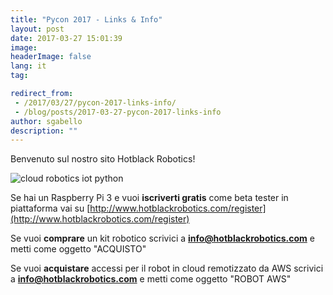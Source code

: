 ```yaml
---
title: "Pycon 2017 - Links & Info"
layout: post
date: 2017-03-27 15:01:39
image:
headerImage: false
lang: it
tag:

redirect_from: 
 - /2017/03/27/pycon-2017-links-info/
 - /blog/posts/2017-03-27-pycon-2017-links-info
author: sgabello
description: ""
---
```


Benvenuto sul nostro sito Hotblack Robotics!

![cloud robotics iot python](http://www.hotblackrobotics.com/static/img/mainsite/workshop/InternetDeiRobot.svg)

Se hai un Raspberry Pi 3 e vuoi **iscriverti gratis** come beta tester in piattaforma vai su [http://www.hotblackrobotics.com/register](http://www.hotblackrobotics.com/register)

Se vuoi **comprare** un kit robotico scrivici a **info@hotblackrobotics.com** e metti come oggetto "ACQUISTO"

Se vuoi **acquistare** accessi per il robot in cloud remotizzato da AWS scrivici a **info@hotblackrobotics.com** e metti come oggetto "ROBOT AWS"
